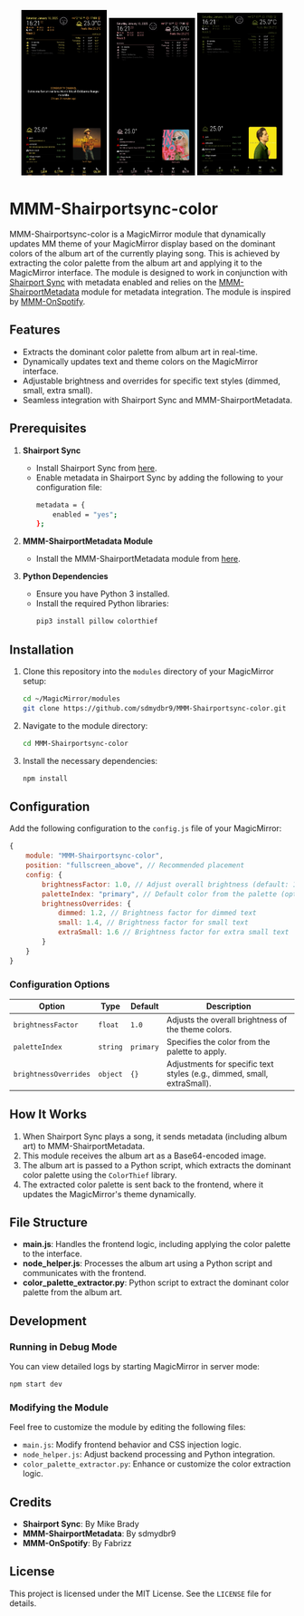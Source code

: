 <p align="center">
  <img src="img/one.jpg" alt="Image 1" width="30%" />
  <img src="img/two.jpg" alt="Image 2" width="30%" />
  <img src="img/three.jpg" alt="Image 3" width="30%" />
</p>

# MMM-Shairportsync-color

MMM-Shairportsync-color is a MagicMirror module that dynamically updates MM theme of your MagicMirror display based on the dominant colors of the album art of the currently playing song. This is achieved by extracting the color palette from the album art and applying it to the MagicMirror interface. The module is designed to work in conjunction with [Shairport Sync](https://github.com/mikebrady/shairport-sync.git) with metadata enabled and relies on the [MMM-ShairportMetadata](https://github.com/sdmydbr9/MMM-ShairportMetadata.git) module for metadata integration. The module is inspired by [MMM-OnSpotify](https://github.com/Fabrizz/MMM-OnSpotify.git).

## Features

- Extracts the dominant color palette from album art in real-time.
- Dynamically updates text and theme colors on the MagicMirror interface.
- Adjustable brightness and overrides for specific text styles (dimmed, small, extra small).
- Seamless integration with Shairport Sync and MMM-ShairportMetadata.

## Prerequisites

1. **Shairport Sync**

   - Install Shairport Sync from [here](https://github.com/mikebrady/shairport-sync.git).
   - Enable metadata in Shairport Sync by adding the following to your configuration file:
     ```bash
     metadata = {
         enabled = "yes";
     };
     ```

2. **MMM-ShairportMetadata Module**

   - Install the MMM-ShairportMetadata module from [here](https://github.com/sdmydbr9/MMM-ShairportMetadata.git).

3. **Python Dependencies**

   - Ensure you have Python 3 installed.
   - Install the required Python libraries:
     ```bash
     pip3 install pillow colorthief
     ```

## Installation

1. Clone this repository into the `modules` directory of your MagicMirror setup:

   ```bash
   cd ~/MagicMirror/modules
   git clone https://github.com/sdmydbr9/MMM-Shairportsync-color.git
   ```

2. Navigate to the module directory:

   ```bash
   cd MMM-Shairportsync-color
   ```

3. Install the necessary dependencies:

   ```bash
   npm install
   ```

## Configuration

Add the following configuration to the `config.js` file of your MagicMirror:

```javascript
{
    module: "MMM-Shairportsync-color",
    position: "fullscreen_above", // Recommended placement
    config: {
        brightnessFactor: 1.0, // Adjust overall brightness (default: 1.0)
        paletteIndex: "primary", // Default color from the palette (options: primary, secondary, accent, highlight)
        brightnessOverrides: {
            dimmed: 1.2, // Brightness factor for dimmed text
            small: 1.4, // Brightness factor for small text
            extraSmall: 1.6 // Brightness factor for extra small text
        }
    }
}
```

### Configuration Options

| Option                | Type     | Default   | Description                                                             |
| --------------------- | -------- | --------- | ----------------------------------------------------------------------- |
| `brightnessFactor`    | `float`  | `1.0`     | Adjusts the overall brightness of the theme colors.                     |
| `paletteIndex`        | `string` | `primary` | Specifies the color from the palette to apply.                          |
| `brightnessOverrides` | `object` | `{}`      | Adjustments for specific text styles (e.g., dimmed, small, extraSmall). |

## How It Works

1. When Shairport Sync plays a song, it sends metadata (including album art) to MMM-ShairportMetadata.
2. This module receives the album art as a Base64-encoded image.
3. The album art is passed to a Python script, which extracts the dominant color palette using the `ColorThief` library.
4. The extracted color palette is sent back to the frontend, where it updates the MagicMirror's theme dynamically.



## File Structure

- **main.js**: Handles the frontend logic, including applying the color palette to the interface.
- **node\_helper.js**: Processes the album art using a Python script and communicates with the frontend.
- **color\_palette\_extractor.py**: Python script to extract the dominant color palette from the album art.

## Development

### Running in Debug Mode

You can view detailed logs by starting MagicMirror in server mode:

```bash
npm start dev
```

### Modifying the Module

Feel free to customize the module by editing the following files:

- `main.js`: Modify frontend behavior and CSS injection logic.
- `node_helper.js`: Adjust backend processing and Python integration.
- `color_palette_extractor.py`: Enhance or customize the color extraction logic.

## Credits

- **Shairport Sync**: By Mike Brady
- **MMM-ShairportMetadata**: By sdmydbr9
- **MMM-OnSpotify**: By Fabrizz

## License

This project is licensed under the MIT License. See the `LICENSE` file for details.


